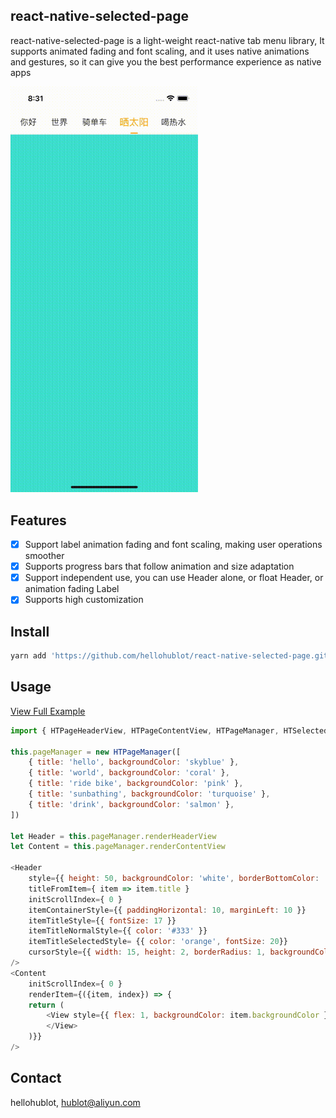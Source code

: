 ## react-native-selected-page
react-native-selected-page is a light-weight react-native tab menu library, It supports animated fading and font scaling, and it uses native animations and gestures, so it can give you the best performance experience as native apps

<img src="./example/1.gif" width="300">

## Features

- [x] Support label animation fading and font scaling, making user operations smoother
- [x] Supports progress bars that follow animation and size adaptation
- [x] Support independent use, you can use Header alone, or float Header, or animation fading Label
- [x] Supports high customization

## Install

```bash
yarn add 'https://github.com/hellohublot/react-native-selected-page.git'
```

## Usage

[View Full Example](./example/App.js)

```javascript
import { HTPageHeaderView, HTPageContentView, HTPageManager, HTSelectedLabel } from 'react-native-selected-page'

this.pageManager = new HTPageManager([
	{ title: 'hello', backgroundColor: 'skyblue' },
	{ title: 'world', backgroundColor: 'coral' },
	{ title: 'ride bike', backgroundColor: 'pink' },
	{ title: 'sunbathing', backgroundColor: 'turquoise' },
	{ title: 'drink', backgroundColor: 'salmon' },
])

let Header = this.pageManager.renderHeaderView
let Content = this.pageManager.renderContentView

<Header 
	style={{ height: 50, backgroundColor: 'white', borderBottomColor: '#F5F5F5', borderBottomWidth: 1 }}
	titleFromItem={ item => item.title }
	initScrollIndex={ 0 }
	itemContainerStyle={{ paddingHorizontal: 10, marginLeft: 10 }}
	itemTitleStyle={{ fontSize: 17 }}
	itemTitleNormalStyle={{ color: '#333' }}
	itemTitleSelectedStyle= {{ color: 'orange', fontSize: 20}}
	cursorStyle={{ width: 15, height: 2, borderRadius: 1, backgroundColor: 'orange' }}
/>
<Content 
	initScrollIndex={ 0 }
	renderItem={({item, index}) => {
	return (
		<View style={{ flex: 1, backgroundColor: item.backgroundColor }}>
		</View>
	)}} 
/>

```

## Contact

hellohublot, hublot@aliyun.com
